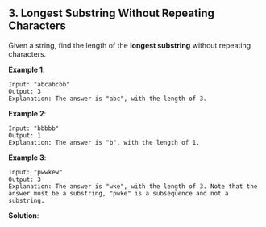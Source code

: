 ## 3. Longest Substring Without Repeating Characters

Given a string, find the length of the **longest substring** without repeating characters.

**Example 1**:

```
Input: "abcabcbb"
Output: 3 
Explanation: The answer is "abc", with the length of 3. 
```

**Example 2**:

```
Input: "bbbbb"
Output: 1
Explanation: The answer is "b", with the length of 1.
```

**Example 3**:

```
Input: "pwwkew"
Output: 3
Explanation: The answer is "wke", with the length of 3. Note that the answer must be a substring, "pwke" is a subsequence and not a substring.
```

**Solution**:

```

```

